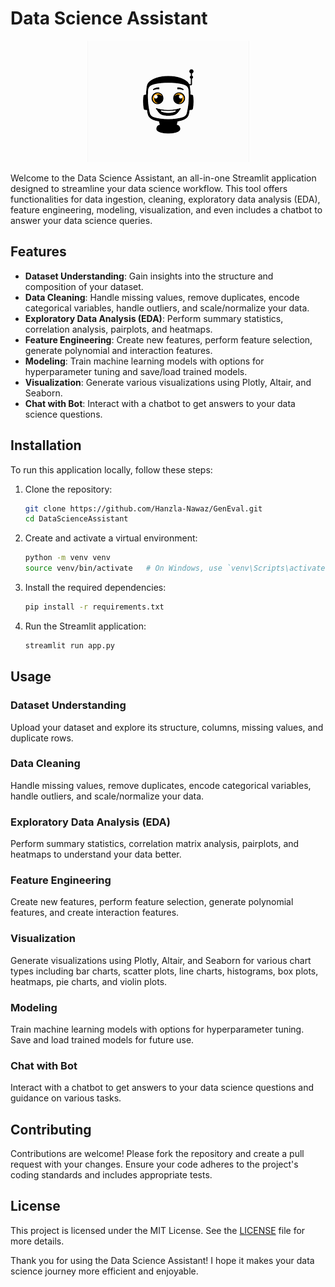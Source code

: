# Data Science Assistant

<p align="center">
  <img src="download.png" alt="Data Science Assistant">
</p>
Welcome to the Data Science Assistant, an all-in-one Streamlit application designed to streamline your data science workflow. This tool offers functionalities for data ingestion, cleaning, exploratory data analysis (EDA), feature engineering, modeling, visualization, and even includes a chatbot to answer your data science queries.

## Features

- **Dataset Understanding**: Gain insights into the structure and composition of your dataset.
- **Data Cleaning**: Handle missing values, remove duplicates, encode categorical variables, handle outliers, and scale/normalize your data.
- **Exploratory Data Analysis (EDA)**: Perform summary statistics, correlation analysis, pairplots, and heatmaps.
- **Feature Engineering**: Create new features, perform feature selection, generate polynomial and interaction features.
- **Modeling**: Train machine learning models with options for hyperparameter tuning and save/load trained models.
- **Visualization**: Generate various visualizations using Plotly, Altair, and Seaborn.
- **Chat with Bot**: Interact with a chatbot to get answers to your data science questions.

## Installation

To run this application locally, follow these steps:

1. Clone the repository:
    ```bash
    git clone https://github.com/Hanzla-Nawaz/GenEval.git
    cd DataScienceAssistant
    ```

2. Create and activate a virtual environment:
    ```bash
    python -m venv venv
    source venv/bin/activate   # On Windows, use `venv\Scripts\activate`
    ```

3. Install the required dependencies:
    ```bash
    pip install -r requirements.txt
    ```

4. Run the Streamlit application:
    ```bash
    streamlit run app.py
    ```

## Usage

### Dataset Understanding

Upload your dataset and explore its structure, columns, missing values, and duplicate rows.

### Data Cleaning

Handle missing values, remove duplicates, encode categorical variables, handle outliers, and scale/normalize your data.

### Exploratory Data Analysis (EDA)

Perform summary statistics, correlation matrix analysis, pairplots, and heatmaps to understand your data better.

### Feature Engineering

Create new features, perform feature selection, generate polynomial features, and create interaction features.

### Visualization

Generate visualizations using Plotly, Altair, and Seaborn for various chart types including bar charts, scatter plots, line charts, histograms, box plots, heatmaps, pie charts, and violin plots.

### Modeling

Train machine learning models with options for hyperparameter tuning. Save and load trained models for future use.

### Chat with Bot

Interact with a chatbot to get answers to your data science questions and guidance on various tasks.

## Contributing

Contributions are welcome! Please fork the repository and create a pull request with your changes. Ensure your code adheres to the project's coding standards and includes appropriate tests.

## License

This project is licensed under the MIT License. See the [LICENSE](LICENSE) file for more details.


Thank you for using the Data Science Assistant! I hope it makes your data science journey more efficient and enjoyable.
